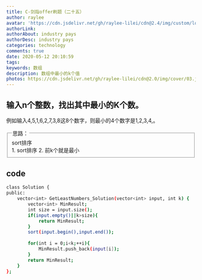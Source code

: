```yaml
---
title: C-剑指offer刷题（二十五）
author: raylee
avatar: 'https://cdn.jsdelivr.net/gh/raylee-lilei/cdn@2.4/img/custom/logo_1.png'
authorLink: 
authorAbout: industry pays
authorDesc: industry pays
categories: technology
comments: true
date: 2020-05-12 20:10:59
tags:
keywords: 数组
description: 数组中最小的k个值
photos: https://cdn.jsdelivr.net/gh/raylee-lilei/cdn@2.0/img/cover/03.jpg.webp
---
```


## 输入n个整数，找出其中最小的K个数。
例如输入4,5,1,6,2,7,3,8这8个数字，则最小的4个数字是1,2,3,4,。

<form action="" method="">
<fieldset><legend font-weight:600>思路：</legend>
<div align=“Center”>sort排序</div>
1. sort排序
2. 前k个就是最小
</fieldset>
</form>

## code
``` bash 
class Solution {
public:
    vector<int> GetLeastNumbers_Solution(vector<int> input, int k) {
        vector<int> MinResult;
        int size = input.size();
        if(input.empty()||k>size){
            return MinResult;
        }
        sort(input.begin(),input.end());
        
        for(int i = 0;i<k;++i){
            MinResult.push_back(input[i]);
        }
        return MinResult;
    }
};
```